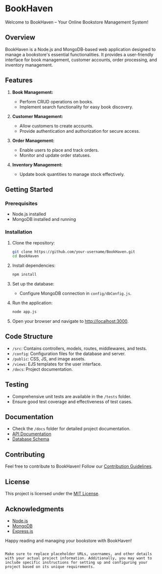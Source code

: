 # BookHaven

Welcome to BookHaven – Your Online Bookstore Management System!

## Overview

BookHaven is a Node.js and MongoDB-based web application designed to manage a bookstore's essential functionalities. It provides a user-friendly interface for book management, customer accounts, order processing, and inventory management.

## Features

1. **Book Management:**
   - Perform CRUD operations on books.
   - Implement search functionality for easy book discovery.

2. **Customer Management:**
   - Allow customers to create accounts.
   - Provide authentication and authorization for secure access.

3. **Order Management:**
   - Enable users to place and track orders.
   - Monitor and update order statuses.

4. **Inventory Management:**
   - Update book quantities to manage stock effectively.

## Getting Started

### Prerequisites

- Node.js installed
- MongoDB installed and running

### Installation

1. Clone the repository:
   ```bash
   git clone https://github.com/your-username/BookHaven.git
   cd BookHaven
   ```

2. Install dependencies:
   ```bash
   npm install
   ```

3. Set up the database:
   - Configure MongoDB connection in `config/dbConfig.js`.

4. Run the application:
   ```bash
   node app.js
   ```

5. Open your browser and navigate to [http://localhost:3000](http://localhost:3000).

## Code Structure

- `/src`: Contains controllers, models, routes, middlewares, and tests.
- `/config`: Configuration files for the database and server.
- `/public`: CSS, JS, and image assets.
- `/views`: EJS templates for the user interface.
- `/docs`: Project documentation.

## Testing

- Comprehensive unit tests are available in the `/tests` folder.
- Ensure good test coverage and effectiveness of test cases.

## Documentation

- Check the `/docs` folder for detailed project documentation.
- [API Documentation](docs/API_Documentation.md)
- [Database Schema](docs/Database_Schema.md)

## Contributing

Feel free to contribute to BookHaven! Follow our [Contribution Guidelines](CONTRIBUTING.md).

## License

This project is licensed under the [MIT License](LICENSE).

## Acknowledgments

- [Node.js](https://nodejs.org/)
- [MongoDB](https://www.mongodb.com/)
- [Express.js](https://expressjs.com/)

Happy reading and managing your bookstore with BookHaven!
```

Make sure to replace placeholder URLs, usernames, and other details with your actual project information. Additionally, you may want to include specific instructions for setting up and configuring your project based on its unique requirements.

